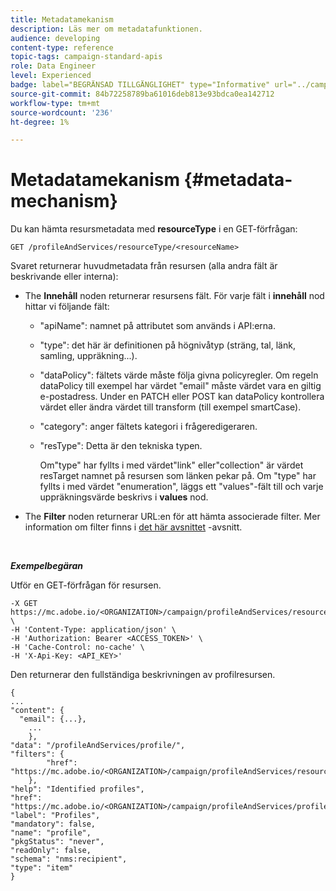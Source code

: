 ```yaml
---
title: Metadatamekanism
description: Läs mer om metadatafunktionen.
audience: developing
content-type: reference
topic-tags: campaign-standard-apis
role: Data Engineer
level: Experienced
badge: label="BEGRÄNSAD TILLGÄNGLIGHET" type="Informative" url="../campaign-standard-migration-home.md" tooltip="Begränsat till användare som migrerats till Campaign Standarden"
source-git-commit: 84b72258789ba61016deb813e93bdca0ea142712
workflow-type: tm+mt
source-wordcount: '236'
ht-degree: 1%

---
```


# Metadatamekanism {#metadata-mechanism}

Du kan hämta resursmetadata med **resourceType** i en GET-förfrågan:

`GET /profileAndServices/resourceType/<resourceName>`

Svaret returnerar huvudmetadata från resursen (alla andra fält är beskrivande eller interna):

* The **Innehåll** noden returnerar resursens fält. För varje fält i **innehåll** nod hittar vi följande fält:

   * &quot;apiName&quot;: namnet på attributet som används i API:erna.
   * &quot;type&quot;: det här är definitionen på högnivåtyp (sträng, tal, länk, samling, uppräkning...).
   * &quot;dataPolicy&quot;: fältets värde måste följa givna policyregler. Om regeln dataPolicy till exempel har värdet &quot;email&quot; måste värdet vara en giltig e-postadress. Under en PATCH eller POST kan dataPolicy kontrollera värdet eller ändra värdet till transform (till exempel smartCase).
   * &quot;category&quot;: anger fältets kategori i frågeredigeraren.
   * &quot;resType&quot;: Detta är den tekniska typen.

     Om&quot;type&quot; har fyllts i med värdet&quot;link&quot; eller&quot;collection&quot; är värdet resTarget namnet på resursen som länken pekar på.
Om &quot;type&quot; har fyllts i med värdet &quot;enumeration&quot;, läggs ett &quot;values&quot;-fält till och varje uppräkningsvärde beskrivs i **values** nod.

* The **Filter** noden returnerar URL:en för att hämta associerade filter. Mer information om filter finns i [det här avsnittet](filtering.md) -avsnitt.

<!-- créer une section au même niveau sur les liens -->
<!-- dans l'exemple: birthdate, email +  mettre 2 liens : un de type 1-1 , 1-N
si on prend l'exemple de l'org unit, on aura un bon exemple lien -->
<!-- plus reparler du node Data -->

<br/>

***Exempelbegäran***

Utför en GET-förfrågan för resursen.

```
-X GET https://mc.adobe.io/<ORGANIZATION>/campaign/profileAndServices/resourceType/profile \
-H 'Content-Type: application/json' \
-H 'Authorization: Bearer <ACCESS_TOKEN>' \
-H 'Cache-Control: no-cache' \
-H 'X-Api-Key: <API_KEY>'
```

Den returnerar den fullständiga beskrivningen av profilresursen.

```
{
...
"content": {
  "email": {...},
    ...
    },
"data": "/profileAndServices/profile/",
"filters": {
        "href": "https://mc.adobe.io/<ORGANIZATION>/campaign/profileAndServices/resourceType/<PKEY>"
    },
"help": "Identified profiles",
"href": "https://mc.adobe.io/<ORGANIZATION>/campaign/profileAndServices/profile/metadata",
"label": "Profiles",
"mandatory": false,
"name": "profile",
"pkgStatus": "never",
"readOnly": false,
"schema": "nms:recipient",
"type": "item"
}
```
